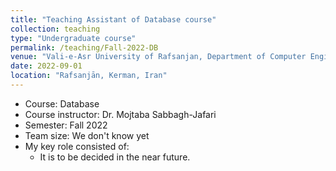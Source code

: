 ```yaml
---
title: "Teaching Assistant of Database course"
collection: teaching
type: "Undergraduate course"
permalink: /teaching/Fall-2022-DB
venue: "Vali-e-Asr University of Rafsanjan, Department of Computer Engineering"
date: 2022-09-01
location: "Rafsanjān, Kerman, Iran"
---
```


- Course: Database
- Course instructor: Dr. Mojtaba Sabbagh-Jafari
- Semester: Fall 2022
- Team size: We don't know yet
- My key role consisted of:
  - It is to be decided in the near future.


<!-- ## More Info:
[Github Page](https://github.com/VRU-CE/Design_and_Analysis_of_Algorithms-4002) -->
